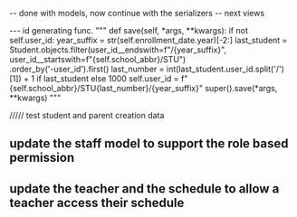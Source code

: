 -- done with models, now continue with the serializers
-- next views


--- id generating func.
"""
def save(self, *args, **kwargs):
    if not self.user_id:
        year_suffix = str(self.enrollment_date.year)[-2:]
        last_student = Student.objects.filter(user_id__endswith=f"/{year_suffix}", user_id__startswith=f"{self.school_abbr}/STU") \
                                        .order_by('-user_id').first()
        last_number = int(last_student.user_id.split('/')[1]) + 1 if last_student else 1000
        self.user_id = f"{self.school_abbr}/STU{last_number}/{year_suffix}"
    super().save(*args, **kwargs)
"""


///// test student and parent creation data
<!-- # student_data = { -->
<!-- # "first_name": "Alice",
# "last_name": "Smith",
# "date_of_birth": "2008-04-12",
# "gender": "Female",
# "contact": {
#     "email": "alice@example.com",
#     "phone": "0911122334"
# },
# "address": {
#     "city": "Addis Ababa",
#     "kebele": "01",
#     "home_number": "123",
#     "postal_number": "456"
# },
# "enrollment_date": "2023-09-01",
# # For new parent creation (nested)
# "parents": [
#     {
#         "first_name": "John",
#         "last_name": "Smith",
#         "date_of_birth": "1970-01-01",
#         "gender": "Male",
#         "contact": {
#             "email": "john@example.com",
#             "phone": "0911000000"
#         },
#         "address": {
#             "city": "Addis Ababa",
#             "kebele": "02",
#             "home_number": "789",
#             "postal_number": "000"
#         }
#     }
# ]
# }

# serializer = StudentSerializer(data=student_data)
# serializer.is_valid(raise_exception=True) 
# student = serializer.save() 
# print(student)
# print(student.parents.all()) 

# from students.serializers import StudentSerializer
# from parents.models import Parent
# from users.models import Contact, Address


# from users.models import User, Contact, Address
# from students.models import Student
# from parents.models import Parent

# # Delete in dependency-safe order
# Student.objects.all().delete()
# Parent.objects.all().delete()
# User.objects.all().delete()
# Contact.objects.all().delete()
# Address.objects.all().delete() -->






## update the staff model to support the role based permission
## update the teacher and the schedule to allow a teacher access their schedule  
